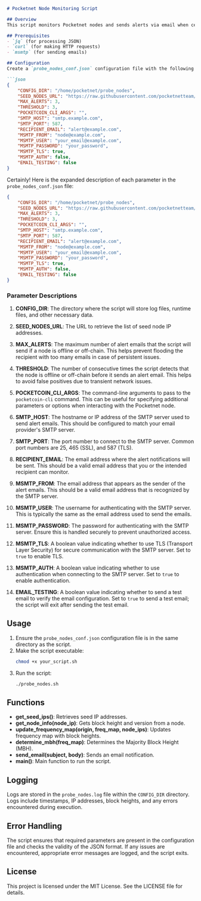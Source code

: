 
```markdown
# Pocketnet Node Monitoring Script

## Overview
This script monitors Pocketnet nodes and sends alerts via email when certain conditions are met. It retrieves seed node IP addresses, checks block heights, and determines the majority block height (MBH). The script can also send test emails to verify email configuration.

## Prerequisites
- `jq` (for processing JSON)
- `curl` (for making HTTP requests)
- `msmtp` (for sending emails)

## Configuration
Create a `probe_nodes_conf.json` configuration file with the following parameters:

```json
{
    "CONFIG_DIR": "/home/pocketnet/probe_nodes",
    "SEED_NODES_URL": "https://raw.githubusercontent.com/pocketnetteam/pocketnet.core/76b20a013ee60d019dcfec3a4714a4e21a8b432c/contrib/seeds/nodes_main.txt",
    "MAX_ALERTS": 3,
    "THRESHOLD": 3,
    "POCKETCOIN_CLI_ARGS": "",
    "SMTP_HOST": "smtp.example.com",
    "SMTP_PORT": 587,
    "RECIPIENT_EMAIL": "alert@example.com",
    "MSMTP_FROM": "node@example.com",
    "MSMTP_USER": "your_email@example.com",
    "MSMTP_PASSWORD": "your_password",
    "MSMTP_TLS": true,
    "MSMTP_AUTH": false,
    "EMAIL_TESTING": false
}
```
Certainly! Here is the expanded description of each parameter in the `probe_nodes_conf.json` file:

```json
{
    "CONFIG_DIR": "/home/pocketnet/probe_nodes",
    "SEED_NODES_URL": "https://raw.githubusercontent.com/pocketnetteam/pocketnet.core/76b20a013ee60d019dcfec3a4714a4e21a8b432c/contrib/seeds/nodes_main.txt",
    "MAX_ALERTS": 3,
    "THRESHOLD": 3,
    "POCKETCOIN_CLI_ARGS": "",
    "SMTP_HOST": "smtp.example.com",
    "SMTP_PORT": 587,
    "RECIPIENT_EMAIL": "alert@example.com",
    "MSMTP_FROM": "node@example.com",
    "MSMTP_USER": "your_email@example.com",
    "MSMTP_PASSWORD": "your_password",
    "MSMTP_TLS": true,
    "MSMTP_AUTH": false,
    "EMAIL_TESTING": false
}
```

### Parameter Descriptions

1. **CONFIG_DIR**: The directory where the script will store log files, runtime files, and other necessary data.

2. **SEED_NODES_URL**: The URL to retrieve the list of seed node IP addresses.

3. **MAX_ALERTS**: The maximum number of alert emails that the script will send if a node is offline or off-chain. This helps prevent flooding the recipient with too many emails in case of persistent issues.

4. **THRESHOLD**: The number of consecutive times the script detects that the node is offline or off-chain before it sends an alert email. This helps to avoid false positives due to transient network issues.

5. **POCKETCOIN_CLI_ARGS**: The command-line arguments to pass to the `pocketcoin-cli` command. This can be useful for specifying additional parameters or options when interacting with the Pocketnet node.

6. **SMTP_HOST**: The hostname or IP address of the SMTP server used to send alert emails. This should be configured to match your email provider's SMTP server.

7. **SMTP_PORT**: The port number to connect to the SMTP server. Common port numbers are 25, 465 (SSL), and 587 (TLS).

8. **RECIPIENT_EMAIL**: The email address where the alert notifications will be sent. This should be a valid email address that you or the intended recipient can monitor.

9. **MSMTP_FROM**: The email address that appears as the sender of the alert emails. This should be a valid email address that is recognized by the SMTP server.

10. **MSMTP_USER**: The username for authenticating with the SMTP server. This is typically the same as the email address used to send the emails.

11. **MSMTP_PASSWORD**: The password for authenticating with the SMTP server. Ensure this is handled securely to prevent unauthorized access.

12. **MSMTP_TLS**: A boolean value indicating whether to use TLS (Transport Layer Security) for secure communication with the SMTP server. Set to `true` to enable TLS.

13. **MSMTP_AUTH**: A boolean value indicating whether to use authentication when connecting to the SMTP server. Set to `true` to enable authentication.

14. **EMAIL_TESTING**: A boolean value indicating whether to send a test email to verify the email configuration. Set to `true` to send a test email; the script will exit after sending the test email.


## Usage
1. Ensure the `probe_nodes_conf.json` configuration file is in the same directory as the script.
2. Make the script executable:
    ```bash
    chmod +x your_script.sh
    ```
3. Run the script:
    ```bash
    ./probe_nodes.sh
    ```

## Functions
- **get_seed_ips()**: Retrieves seed IP addresses.
- **get_node_info(node_ip)**: Gets block height and version from a node.
- **update_frequency_map(origin, freq_map, node_ips)**: Updates frequency map with block heights.
- **determine_mbh(freq_map)**: Determines the Majority Block Height (MBH).
- **send_email(subject, body)**: Sends an email notification.
- **main()**: Main function to run the script.

## Logging
Logs are stored in the `probe_nodes.log` file within the `CONFIG_DIR` directory. Logs include timestamps, IP addresses, block heights, and any errors encountered during execution.

## Error Handling
The script ensures that required parameters are present in the configuration file and checks the validity of the JSON format. If any issues are encountered, appropriate error messages are logged, and the script exits.


## License
This project is licensed under the MIT License. See the LICENSE file for details.
```
